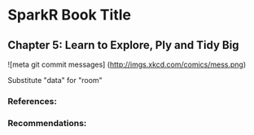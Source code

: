 # SparkR Book Title

## Chapter 5: Learn to Explore, Ply and Tidy Big
![meta git commit messages]
(http://imgs.xkcd.com/comics/mess.png)

Substitute "data" for "room"

### References:

### Recommendations: